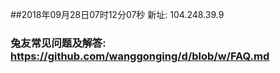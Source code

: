 ##2018年09月28日07时12分07秒 新址: 104.248.39.9
### 兔友常见问题及解答: https://github.com/wanggonging/d/blob/w/FAQ.md
